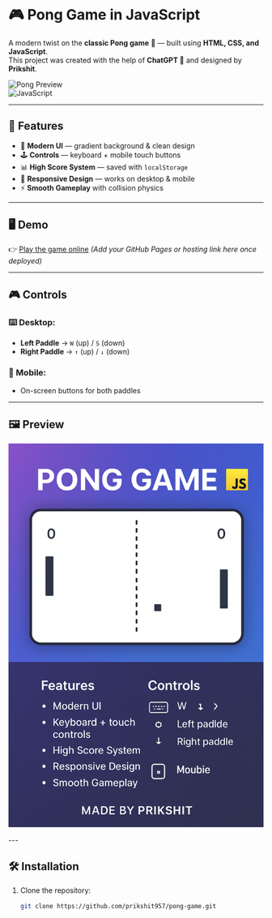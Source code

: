 # 🎮 Pong Game in JavaScript  

A modern twist on the **classic Pong game** 🏓 — built using **HTML, CSS, and JavaScript**.  
This project was created with the help of **ChatGPT 🤖** and designed by **Prikshit**.  

![Pong Preview](https://img.shields.io/badge/Project-Pong%20Game-blueviolet?style=for-the-badge)  
![JavaScript](https://img.shields.io/badge/JavaScript-ES6-yellow?style=for-the-badge&logo=javascript)    

---

## 🚀 Features
- 🎨 **Modern UI** — gradient background & clean design  
- 🕹️ **Controls** — keyboard + mobile touch buttons  
- 📊 **High Score System** — saved with `localStorage`  
- 📱 **Responsive Design** — works on desktop & mobile  
- ⚡ **Smooth Gameplay** with collision physics  

---

## 🖥️ Demo
👉 [Play the game online](#) *(Add your GitHub Pages or hosting link here once deployed)*  

---

## 🎮 Controls

### ⌨️ Desktop:
- **Left Paddle** → `W` (up) / `S` (down)  
- **Right Paddle** → `↑` (up) / `↓` (down)  

### 📱 Mobile:
- On-screen buttons for both paddles  

---

## 🖼️ Preview

<p align="center">
  <img src="preview.png" alt="Preview not loading" width="600" />
</p>
---

## 🛠️ Installation
1. Clone the repository:  
   ```bash
   git clone https://github.com/prikshit957/pong-game.git
